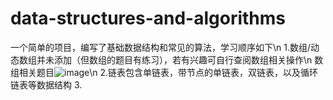# data-structures-and-algorithms
一个简单的项目，编写了基础数据结构和常见的算法，学习顺序如下\n
1.数组/动态数组并未添加（但数组的题目有练习），若有兴趣可自行查阅数组相关操作\n
  数组相关题目![image](https://github.com/xiaowei002/data-structures-and-algorithms/assets/83004259/acb9fa35-994f-40b7-a257-70bcb45bd701)\n
2.链表包含单链表，带节点的单链表，双链表，以及循环链表等数据结构
3.

